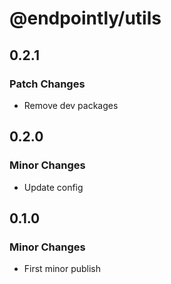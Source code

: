 # @endpointly/utils

## 0.2.1

### Patch Changes

- Remove dev packages

## 0.2.0

### Minor Changes

- Update config

## 0.1.0

### Minor Changes

- First minor publish
